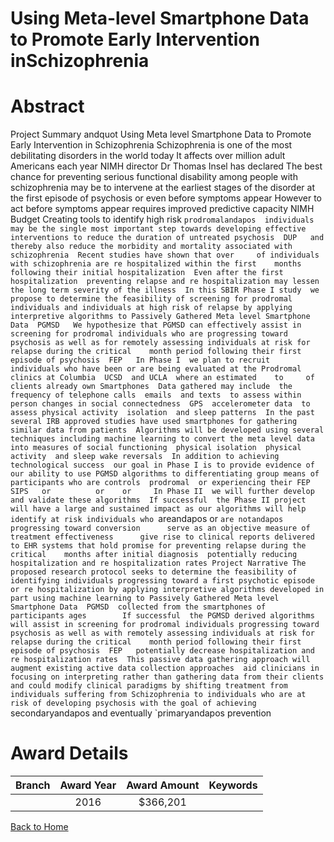 
Using Meta-level Smartphone Data to Promote Early Intervention inSchizophrenia
==============================================================================

# Abstract


Project Summary
andquot Using Meta level Smartphone Data to Promote Early Intervention in Schizophrenia 
 Schizophrenia is one of the most debilitating disorders in the world today  It affects over     million
adult Americans each year  NIMH director Dr  Thomas Insel has declared  The best chance for preventing
serious functional disability among people with schizophrenia may be to intervene at the earliest stages of the
disorder  at the first episode of psychosis or even before symptoms appear  However  to act before symptoms
appear requires improved predictive capacity   NIMH      Budget   Creating tools to identify high risk 
`prodromalandapos  individuals may be the single most important step towards developing effective interventions to
reduce the duration of untreated psychosis  DUP   and thereby also reduce the morbidity and mortality
associated with schizophrenia  Recent studies have shown that over     of individuals with schizophrenia are
re hospitalized within the first    months following their initial hospitalization  Even after the first
hospitalization  preventing relapse and re hospitalization may lessen the long term severity of the illness  In
this SBIR Phase I study  we propose to determine the feasibility of screening for prodromal individuals and
individuals at high risk of relapse by applying interpretive algorithms to Passively Gathered Meta level
Smartphone Data  PGMSD   We hypothesize that PGMSD can effectively assist in screening for prodromal
individuals who are progressing toward psychosis as well as for remotely assessing individuals at risk for
relapse during the critical    month period following their first episode of psychosis  FEP  
 In Phase I  we plan to recruit    individuals who have been or are being evaluated at the Prodromal
clinics at Columbia  UCSD  and UCLA  where an estimated    to     of clients already own Smartphones 
Data gathered may include  the frequency of telephone calls  emails  and texts  to assess within person
changes in social connectedness  GPS  accelerometer data  to assess physical activity  isolation  and sleep
patterns  In the past  several IRB approved studies have used smartphones for gathering similar data from
patients  Algorithms will be developed using several techniques including machine learning to convert the
meta level data into measures of social functioning  physical isolation  physical activity  and sleep wake
reversals  In addition to achieving technological success  our goal in Phase I is to provide evidence of our
ability to use PGMSD algorithms to differentiating group means of participants who are controls  prodromal  or
experiencing their FEP  SIPS   or          or    or    
 In Phase II  we will further develop and validate these algorithms  If successful  the Phase II project will
have a large and sustained impact as our algorithms will help     identify at risk individuals who `areandapos  or `are
notandapos  progressing toward conversion      serve as an objective measure of treatment effectiveness      give rise
to clinical reports delivered to EHR systems that hold promise for preventing relapse during the critical   
months after initial diagnosis  potentially reducing hospitalization and re hospitalization rates Project Narrative
The proposed research protocol seeks to determine the feasibility of identifying individuals
progressing toward a first psychotic episode or re hospitalization by applying interpretive
algorithms developed in part using machine learning to Passively Gathered Meta level
Smartphone Data  PGMSD  collected from the smartphones of    participants ages        If
successful  the PGMSD derived algorithms will assist in screening for prodromal individuals
progressing toward psychosis as well as with remotely assessing individuals at risk for relapse
during the critical    month period following their first episode of psychosis  FEP   potentially
decrease hospitalization and re hospitalization rates  This passive data gathering approach will
augment existing active data collection approaches  aid clinicians in focusing on interpreting
rather than gathering data from their clients  and could modify clinical paradigms by shifting
treatment from individuals suffering from Schizophrenia to individuals who are at risk of
developing psychosis with the goal of achieving `secondaryandapos  and eventually `primaryandapos  prevention  

# Award Details

|Branch|Award Year|Award Amount|Keywords|
| :---: | :---: | :---: | :---: |
||2016|$366,201||
  
  


[Back to Home](https://github.com/chrischow/dod_sbir_awards/JH/#2466)
